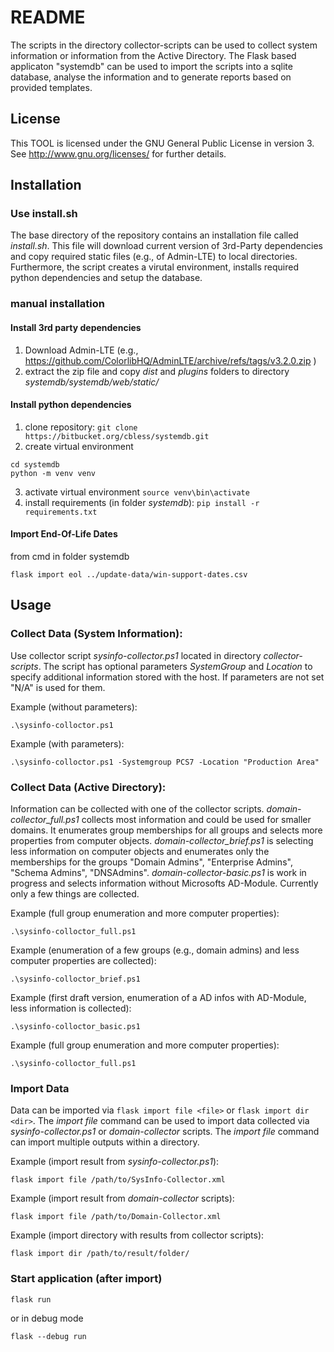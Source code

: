 # README #

The scripts in the directory collector-scripts can be used to collect system information or information from the Active Directory. The Flask based applicaton "systemdb" can be used to import the scripts into a sqlite database, analyse the information and to generate reports based on provided templates.

## License ##
This TOOL is licensed under the GNU General Public License in version 3. See http://www.gnu.org/licenses/ for further details.


## Installation ##

### Use install.sh ###
The base directory of the repository contains an installation file called *install.sh*. This file will download current version of 3rd-Party dependencies and copy required static files (e.g., of Admin-LTE) to local directories. Furthermore, the script creates a virutal environment, installs required python dependencies and setup the database. 

### manual installation ###

#### Install 3rd party dependencies ###
1. Download Admin-LTE (e.g., https://github.com/ColorlibHQ/AdminLTE/archive/refs/tags/v3.2.0.zip )
2. extract the zip file and copy *dist* and *plugins* folders to directory *systemdb/systemdb/web/static/*

#### Install python dependencies ####
1. clone repository: `git clone https://bitbucket.org/cbless/systemdb.git`
2. create virtual environment
```
cd systemdb
python -m venv venv
```
3. activate virtual environment `source venv\bin\activate`
4. install requirements (in folder *systemdb*): `pip install -r requirements.txt`

#### Import End-Of-Life Dates ####
from cmd in folder systemdb
```
flask import eol ../update-data/win-support-dates.csv

```


## Usage ##


### Collect Data (System Information): ###

Use collector script *sysinfo-collector.ps1* located in directory *collector-scripts*. The script has optional parameters *SystemGroup* and *Location* to specify additional information stored with the host. If parameters are not set "N/A" is used for them.

Example (without parameters):
```
.\sysinfo-colloctor.ps1
```


Example (with parameters):
```
.\sysinfo-colloctor.ps1 -Systemgroup PCS7 -Location "Production Area"
```

### Collect Data (Active Directory): ###

Information can be collected with one of the collector scripts. *domain-collector_full.ps1* collects most information and could be used for smaller domains. It enumerates group memberships for all groups and selects more properties from computer objects.
*domain-collector_brief.ps1* is selecting less information on computer objects and enumerates only the memberships for the groups "Domain Admins", "Enterprise Admins", "Schema Admins", "DNSAdmins".
*domain-collector-basic.ps1* is work in progress and selects information without Microsofts AD-Module. Currently only a few things are collected. 

Example (full group enumeration and more computer properties):
```
.\sysinfo-colloctor_full.ps1
```

Example (enumeration of a few groups (e.g., domain admins) and less computer properties are collected):
```
.\sysinfo-colloctor_brief.ps1
```


Example (first draft version, enumeration of a AD infos with AD-Module, less information is collected):
```
.\sysinfo-colloctor_basic.ps1
```



Example (full group enumeration and more computer properties):
```
.\sysinfo-colloctor_full.ps1
```

### Import Data ###

Data can be imported via `flask import file <file>` or  `flask import dir <dir>`. The *import file* command can be used to import data collected via *sysinfo-collector.ps1* or *domain-collector* scripts. The *import file* command can import multiple outputs within a directory.

Example (import result from *sysinfo-collector.ps1*):
```
flask import file /path/to/SysInfo-Collector.xml
```

Example (import result from *domain-collector* scripts):
```
flask import file /path/to/Domain-Collector.xml
```

Example (import directory with results from collector scripts):
```
flask import dir /path/to/result/folder/
```

### Start application (after import) ####

```
flask run
```
or in debug mode

```
flask --debug run
```
